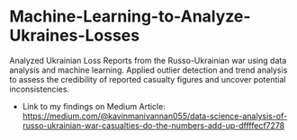 # Machine-Learning-to-Analyze-Ukraines-Losses
Analyzed Ukrainian Loss Reports from the Russo-Ukrainian war using data analysis and machine learning. Applied outlier detection and trend analysis to assess the credibility of reported casualty figures and uncover potential inconsistencies.

- Link to my findings on Medium Article: https://medium.com/@kavinmanivannan055/data-science-analysis-of-russo-ukrainian-war-casualties-do-the-numbers-add-up-dffffecf7278 
